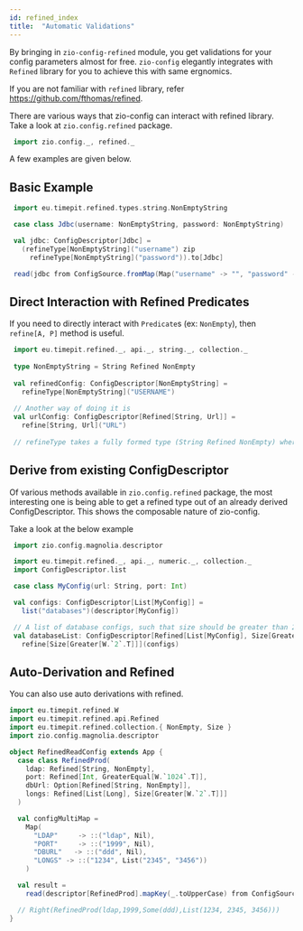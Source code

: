 ```yaml
---
id: refined_index
title:  "Automatic Validations"
---
```


By bringing in `zio-config-refined` module, you get validations for your config parameters almost for free. 
`zio-config` elegantly integrates with `Refined` library for you to achieve this with same ergnomics.

If you are not familiar with `refined` library, refer https://github.com/fthomas/refined.

There are various ways that zio-config can interact with refined library. 
Take a look at `zio.config.refined` package.

```scala mdoc:silent
 import zio.config._, refined._

```

A few examples are given below.

## Basic Example

```scala mdoc:silent
 import eu.timepit.refined.types.string.NonEmptyString

 case class Jdbc(username: NonEmptyString, password: NonEmptyString)

 val jdbc: ConfigDescriptor[Jdbc] =
   (refineType[NonEmptyString]("username") zip
     refineType[NonEmptyString]("password")).to[Jdbc]

 read(jdbc from ConfigSource.fromMap(Map("username" -> "", "password" -> "")))

```

## Direct Interaction with Refined Predicates

If you need to directly interact with `Predicate`s (ex: `NonEmpty`), then
`refine[A, P]` method is useful.

```scala mdoc:silent
 import eu.timepit.refined._, api._, string._, collection._
 
 type NonEmptyString = String Refined NonEmpty
 
 val refinedConfig: ConfigDescriptor[NonEmptyString] = 
   refineType[NonEmptyString]("USERNAME")
  
 // Another way of doing it is
 val urlConfig: ConfigDescriptor[Refined[String, Url]] =
   refine[String, Url]("URL")
   
 // refineType takes a fully formed type (String Refined NonEmpty) where as refine allows you to play with the predicate directly (NonEmpty)  

```

## Derive from existing ConfigDescriptor

Of various methods available in `zio.config.refined` package, 
the most interesting one is being able to get a refined type out of an already derived ConfigDescriptor.
This shows the composable nature of zio-config. 

Take a look at the below example

```scala mdoc:silent
 import zio.config.magnolia.descriptor

 import eu.timepit.refined._, api._, numeric._, collection._
 import ConfigDescriptor.list

 case class MyConfig(url: String, port: Int)

 val configs: ConfigDescriptor[List[MyConfig]] =
   list("databases")(descriptor[MyConfig])

 // A list of database configs, such that size should be greater than 2.
 val databaseList: ConfigDescriptor[Refined[List[MyConfig], Size[Greater[W.`2`.T]]]] =
   refine[Size[Greater[W.`2`.T]]](configs)
```

## Auto-Derivation and Refined

You can also use auto derivations with refined.

```scala mdoc:silent
import eu.timepit.refined.W
import eu.timepit.refined.api.Refined
import eu.timepit.refined.collection.{ NonEmpty, Size }
import zio.config.magnolia.descriptor

object RefinedReadConfig extends App {
  case class RefinedProd(
    ldap: Refined[String, NonEmpty],
    port: Refined[Int, GreaterEqual[W.`1024`.T]],
    dbUrl: Option[Refined[String, NonEmpty]],
    longs: Refined[List[Long], Size[Greater[W.`2`.T]]]
  )

  val configMultiMap =
    Map(
      "LDAP"     -> ::("ldap", Nil),
      "PORT"     -> ::("1999", Nil),
      "DBURL"   -> ::("ddd", Nil),
      "LONGS" -> ::("1234", List("2345", "3456"))
    )

  val result =
    read(descriptor[RefinedProd].mapKey(_.toUpperCase) from ConfigSource.fromMultiMap(configMultiMap))

  // Right(RefinedProd(ldap,1999,Some(ddd),List(1234, 2345, 3456)))
}

```

